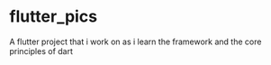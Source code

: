 # flutter_pics
A flutter project that i work on as i learn the framework and the core principles of dart
